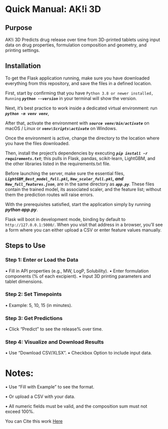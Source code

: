 # Quick Manual: AK!i 3D

## Purpose
AK!i 3D Predicts drug release over time from 3D-printed tablets using input data on drug properties, formulation composition and geometry, and printing settings.

## Installation
To get the Flask application running, make sure you have downloaded everything from this repository, and save the files in a defined location. 

First, start by confirming that you have `Python 3.8 or newer installed, Running` ***`python --version`*** in your terminal will show the version. 

Next, it’s best practice to work inside a dedicated virtual environment: run ***`python -m venv venv`***, 

After that, activate the environment with ***`source venv/bin/activate`*** on macOS / Linux or ***`venv\Scripts\activate`*** on Windows. 

Once the environment is active, change the directory to the location where you have the files downloaded. 

Then, install the project’s dependencies by executing ***`pip install -r requirements.txt`***; this pulls in Flask, pandas, scikit-learn, LightGBM, and the other libraries listed in the requirements.txt file.

Before launching the server, make sure the essential files, ***`LightGBM_Best_model_full.pkl`,  `New_scaler_full.pkl`, and `New_full_features.json`***, are in the same directory as ***`app.py`***. These files contain the trained model, its associated scaler, and the feature list; without them the prediction routes will raise errors.

With the prerequisites satisfied, start the application simply by running ***python app.py***. 

Flask will boot in development mode, binding by default to `http://127.0.0.1:5000/`. When you visit that address in a browser, you’ll see a form where you can either upload a CSV or enter feature values manually. 

## Steps to Use
### Step 1: Enter or Load the Data
•	Fill in API properties (e.g., MW, LogP, Solubility).
•	Enter formulation components (% of each excipient).
•	Input 3D printing parameters and tablet dimensions.

### Step 2: Set Timepoints
•	Example: 5, 10, 15 (in minutes).

### Step 3: Get Predictions
•	Click “Predict” to see the release% over time.

### Step 4: Visualize and Download Results 
•	Use “Download CSV/XLSX”.
•	Checkbox Option to include input data.
 
# Notes:
•	Use “Fill with Example” to see the format.

•	Or upload a CSV with your data.

•	All numeric fields must be valid, and the composition sum must not exceed 100%.


You can Cite this work [Here](.com)
